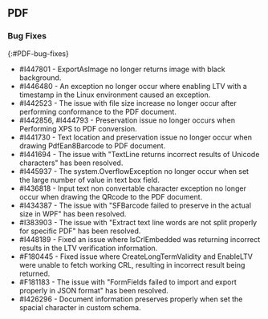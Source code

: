 ## PDF 

### Bug Fixes
{:#PDF-bug-fixes}

* \#I447801 -   ExportAsImage no longer returns image with black background. 
* \#I446480 -   An exception no longer occur where enabling LTV with a timestamp in the Linux environment caused an exception. 
* \#I442523 -   The issue with file size increase no longer occur after performing conformance to the PDF document. 
* \#I442856, \#I444793 -    Preservation issue no longer occurs when Performing XPS to PDF conversion. 
* \#I441730 -   Text location and preservation issue no longer occur when drawing PdfEan8Barcode to PDF document. 
* \#I441694 -   The issue with "TextLine returns incorrect results of Unicode characters" has been resolved. 
* \#I445937 -   The system.OverflowException no longer occur when set the large number of value in text box field. 
* \#I436818 -   Input text non convertable character exception no longer occur when drawing the QRcode to the PDF document.
* \#I434387 -   The issue with "SFBarcode failed to preserve in the actual size in WPF" has been resolved. 
* \#I383903 -   The issue with "Extract text line words are not split properly for specific PDF" has been resolved. 
* \#I448189 -   Fixed an issue where IsCrlEmbedded was returning incorrect results in the LTV verification information. 
* \#F180445 -   Fixed issue where CreateLongTermValidity and EnableLTV were unable to fetch working CRL, resulting in incorrect result being returned. 
* \#F181183 -   The issue with "FormFields failed to import and export properly in JSON format" has been resolved. 
* \#I426296 -   Document information preserves properly when set the spacial character in custom schema. 